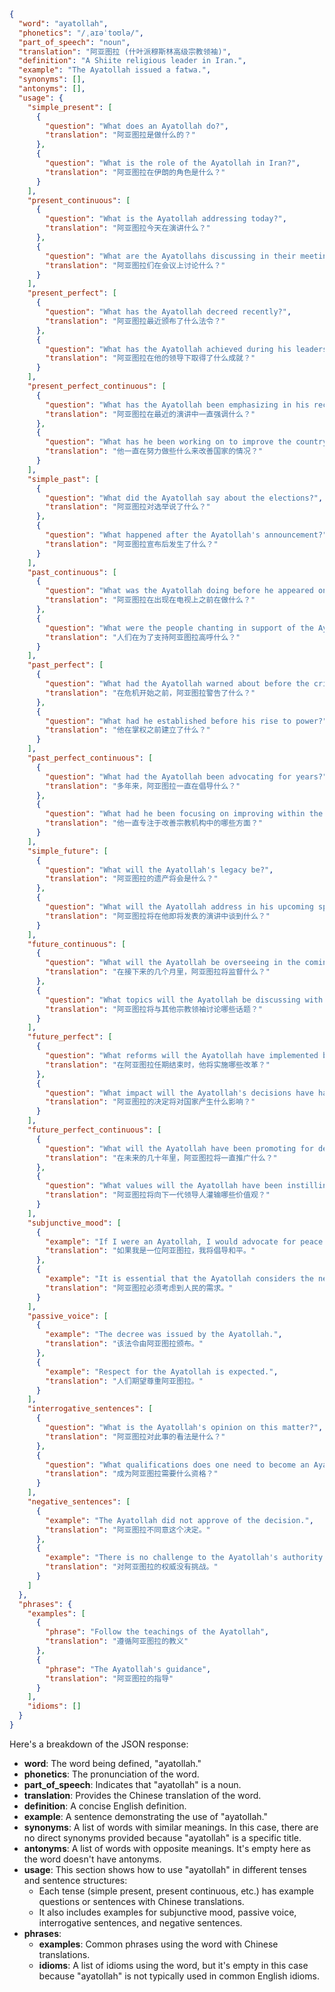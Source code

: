 ```json
{
  "word": "ayatollah",
  "phonetics": "/ˌaɪəˈtoʊlə/",
  "part_of_speech": "noun",
  "translation": "阿亚图拉 (什叶派穆斯林高级宗教领袖)",
  "definition": "A Shiite religious leader in Iran.",
  "example": "The Ayatollah issued a fatwa.",
  "synonyms": [],
  "antonyms": [],
  "usage": {
    "simple_present": [
      {
        "question": "What does an Ayatollah do?",
        "translation": "阿亚图拉是做什么的？"
      },
      {
        "question": "What is the role of the Ayatollah in Iran?",
        "translation": "阿亚图拉在伊朗的角色是什么？"
      }
    ],
    "present_continuous": [
      {
        "question": "What is the Ayatollah addressing today?",
        "translation": "阿亚图拉今天在演讲什么？"
      },
      {
        "question": "What are the Ayatollahs discussing in their meeting?",
        "translation": "阿亚图拉们在会议上讨论什么？"
      }
    ],
    "present_perfect": [
      {
        "question": "What has the Ayatollah decreed recently?",
        "translation": "阿亚图拉最近颁布了什么法令？"
      },
      {
        "question": "What has the Ayatollah achieved during his leadership?",
        "translation": "阿亚图拉在他的领导下取得了什么成就？"
      }
    ],
    "present_perfect_continuous": [
      {
        "question": "What has the Ayatollah been emphasizing in his recent speeches?",
        "translation": "阿亚图拉在最近的演讲中一直强调什么？"
      },
      {
        "question": "What has he been working on to improve the country's situation?",
        "translation": "他一直在努力做些什么来改善国家的情况？"
      }
    ],
    "simple_past": [
      {
        "question": "What did the Ayatollah say about the elections?",
        "translation": "阿亚图拉对选举说了什么？"
      },
      {
        "question": "What happened after the Ayatollah's announcement?",
        "translation": "阿亚图拉宣布后发生了什么？"
      }
    ],
    "past_continuous": [
      {
        "question": "What was the Ayatollah doing before he appeared on television?",
        "translation": "阿亚图拉在出现在电视上之前在做什么？"
      },
      {
        "question": "What were the people chanting in support of the Ayatollah?",
        "translation": "人们在为了支持阿亚图拉高呼什么？"
      }
    ],
    "past_perfect": [
      {
        "question": "What had the Ayatollah warned about before the crisis began?",
        "translation": "在危机开始之前，阿亚图拉警告了什么？"
      },
      {
        "question": "What had he established before his rise to power?",
        "translation": "他在掌权之前建立了什么？"
      }
    ],
    "past_perfect_continuous": [
      {
        "question": "What had the Ayatollah been advocating for years?",
        "translation": "多年来，阿亚图拉一直在倡导什么？"
      },
      {
        "question": "What had he been focusing on improving within the religious institutions?",
        "translation": "他一直专注于改善宗教机构中的哪些方面？"
      }
    ],
    "simple_future": [
      {
        "question": "What will the Ayatollah's legacy be?",
        "translation": "阿亚图拉的遗产将会是什么？"
      },
      {
        "question": "What will the Ayatollah address in his upcoming speech?",
        "translation": "阿亚图拉将在他即将发表的演讲中谈到什么？"
      }
    ],
    "future_continuous": [
      {
        "question": "What will the Ayatollah be overseeing in the coming months?",
        "translation": "在接下来的几个月里，阿亚图拉将监督什么？"
      },
      {
        "question": "What topics will the Ayatollah be discussing with other religious leaders?",
        "translation": "阿亚图拉将与其他宗教领袖讨论哪些话题？"
      }
    ],
    "future_perfect": [
      {
        "question": "What reforms will the Ayatollah have implemented by the end of his term?",
        "translation": "在阿亚图拉任期结束时，他将实施哪些改革？"
      },
      {
        "question": "What impact will the Ayatollah's decisions have had on the country?",
        "translation": "阿亚图拉的决定将对国家产生什么影响？"
      }
    ],
    "future_perfect_continuous": [
      {
        "question": "What will the Ayatollah have been promoting for decades to come?",
        "translation": "在未来的几十年里，阿亚图拉将一直推广什么？"
      },
      {
        "question": "What values will the Ayatollah have been instilling in the next generation of leaders?",
        "translation": "阿亚图拉将向下一代领导人灌输哪些价值观？"
      }
    ],
    "subjunctive_mood": [
      {
        "example": "If I were an Ayatollah, I would advocate for peace.",
        "translation": "如果我是一位阿亚图拉，我将倡导和平。"
      },
      {
        "example": "It is essential that the Ayatollah considers the needs of the people.",
        "translation": "阿亚图拉必须考虑到人民的需求。"
      }
    ],
    "passive_voice": [
      {
        "example": "The decree was issued by the Ayatollah.",
        "translation": "该法令由阿亚图拉颁布。"
      },
      {
        "example": "Respect for the Ayatollah is expected.",
        "translation": "人们期望尊重阿亚图拉。"
      }
    ],
    "interrogative_sentences": [
      {
        "question": "What is the Ayatollah's opinion on this matter?",
        "translation": "阿亚图拉对此事的看法是什么？"
      },
      {
        "question": "What qualifications does one need to become an Ayatollah?",
        "translation": "成为阿亚图拉需要什么资格？"
      }
    ],
    "negative_sentences": [
      {
        "example": "The Ayatollah did not approve of the decision.",
        "translation": "阿亚图拉不同意这个决定。"
      },
      {
        "example": "There is no challenge to the Ayatollah's authority.",
        "translation": "对阿亚图拉的权威没有挑战。"
      }
    ]
  },
  "phrases": {
    "examples": [
      {
        "phrase": "Follow the teachings of the Ayatollah",
        "translation": "遵循阿亚图拉的教义"
      },
      {
        "phrase": "The Ayatollah's guidance",
        "translation": "阿亚图拉的指导"
      }
    ],
    "idioms": []
  }
}
```

Here's a breakdown of the JSON response:

*   **word**: The word being defined, "ayatollah."
*   **phonetics**: The pronunciation of the word.
*   **part\_of\_speech**: Indicates that "ayatollah" is a noun.
*   **translation**:  Provides the Chinese translation of the word.
*   **definition**:  A concise English definition.
*   **example**: A sentence demonstrating the use of "ayatollah."
*   **synonyms**:  A list of words with similar meanings.  In this case, there are no direct synonyms provided because "ayatollah" is a specific title.
*   **antonyms**: A list of words with opposite meanings.  It's empty here as the word doesn't have antonyms.
*   **usage**: This section shows how to use "ayatollah" in different tenses and sentence structures:
    *   Each tense (simple present, present continuous, etc.) has example questions or sentences with Chinese translations.
    *   It also includes examples for subjunctive mood, passive voice, interrogative sentences, and negative sentences.
*   **phrases**:
    *   **examples**: Common phrases using the word with Chinese translations.
    *   **idioms**: A list of idioms using the word, but it's empty in this case because "ayatollah" is not typically used in common English idioms.

 